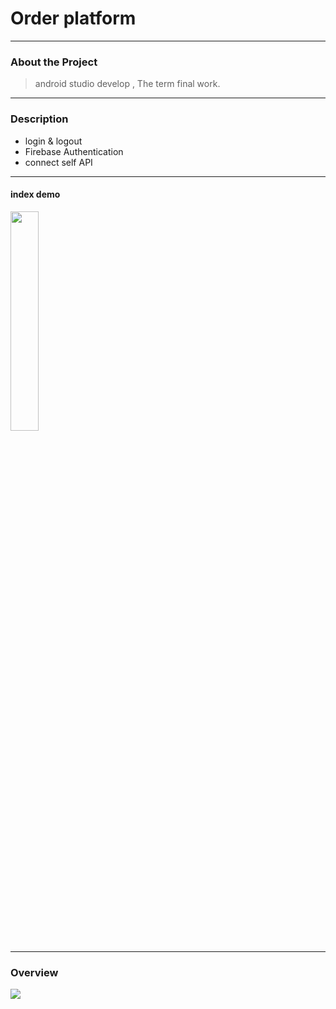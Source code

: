 # Order platform

---

### About the Project

> android studio develop , The term final work.

---

### Description
  - login & logout
  - Firebase Authentication
  - connect self API
    

    
---
#### index demo

<img src=https://upload.cc/i1/2022/01/09/9wEe0W.png width=30% height=30% />

---

### Overview


<img src="https://i.giphy.com/media/GK5CvnVos5PUYsifZD/giphy.webp"  />

